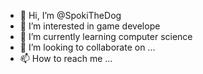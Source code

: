 - 👋 Hi, I’m @SpokiTheDog
- 👀 I’m interested in game develope
- 🌱 I’m currently learning computer science
- 💞️ I’m looking to collaborate on ...
- 📫 How to reach me ...

<!---
SpokiTheDog/SpokiTheDog is a ✨ special ✨ repository because its `README.md` (this file) appears on your GitHub profile.
You can click the Preview link to take a look at your changes.
--->
